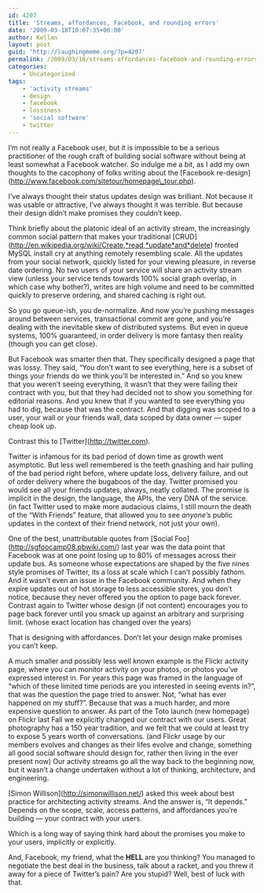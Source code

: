 ```yaml
---
id: 4207
title: 'Streams, affordances, Facebook, and rounding errors'
date: '2009-03-18T10:07:35+00:00'
author: Kellan
layout: post
guid: 'http://laughingmeme.org/?p=4207'
permalink: /2009/03/18/streams-affordances-facebook-and-rounding-errors/
categories:
    - Uncategorized
tags:
    - 'activity streams'
    - design
    - facebook
    - lossiness
    - 'social software'
    - twitter
---
```


I’m not really a Facebook user, but it is impossible to be a serious practitioner of the rough craft of building social software without being at least somewhat a Facebook watcher. So indulge me a bit, as I add my own thoughts to the cacophony of folks writing about the \[Facebook re-design\](http://www.facebook.com/sitetour/homepage\_tour.php).

I’ve always thought their status updates design was brilliant. Not because it was usable or attractive, I’ve always thought it was terrible. But because their design didn’t make promises they couldn’t keep.

Think briefly about the platonic ideal of an activity stream, the increasingly common social pattern that makes your traditional \[CRUD\](http://en.wikipedia.org/wiki/Create,*read,*update*and*delete) fronted MySQL install cry at anything remotely resembling scale. All the updates from your social network, quickly listed for your viewing pleasure, in reverse date ordering. No two users of your service will share an activity stream view (unless your service tends towards 100% social graph overlap, in which case why bother?), writes are high volume and need to be committed quickly to preserve ordering, and shared caching is right out.

So you go queue-ish, you de-normalize. And now you’re pushing messages around between services, transactional commit are gone, and you’re dealing with the inevitable skew of distributed systems. But even in queue systems, 100% guaranteed, in order delivery is more fantasy then reality (though you can get close).

But Facebook was smarter then that. They specifically designed a page that was lossy. They said, “You don’t want to see everything, here is a subset of things your friends do we think you’ll be interested in.” And so you knew that you weren’t seeing everything, it wasn’t that they were failing their contract with you, but that they had decided not to show you something for editorial reasons. And you knew that if you wanted to see everything you had to dig, because that was the contract. And that digging was scoped to a user, your wall or your friends wall, data scoped by data owner — super cheap look up.

Contrast this to \[Twitter\](http://twitter.com).

Twitter is infamous for its bad period of down time as growth went asymptotic. But less well remembered is the teeth gnashing and hair pulling of the bad period right before, where update loss, delivery failure, and out of order delivery where the bugaboos of the day. Twitter promised you would see all your friends updates, always, neatly collated. The promise is implicit in the design, the language, the APIs, the very DNA of the service. (in fact Twitter used to make more audacious claims, I still mourn the death of the “With Friends” feature, that allowed you to see *anyone’s* public updates in the context of their friend network, not just your own).

One of the best, unattributable quotes from \[Social Foo\](http://sgfoocamp08.pbwiki.com/) last year was the data point that Facebook was at one point losing up to 80% of messages across their update bus. As someone whose expectations are shaped by the five nines style promises of Twitter, its a loss at scale which I can’t possibly fathom. And it wasn’t even an issue in the Facebook community. And when they expire updates out of hot storage to less accessible stores, you don’t notice, because they never offered you the option to page back forever. Contrast again to Twitter whose design (if not content) encourages you to page back forever until you smack up against an arbitrary and surprising limit. (whose exact location has changed over the years)

That is designing with affordances. Don’t let your design make promises you can’t keep.

A much smaller and possibly less well known example is the Flickr activity page, where you can monitor activity on your photos, or photos you’ve expressed interest in. For years this page was framed in the language of “which of these limited time periods are you interested in seeing events in?”, that was the question the page tried to answer. Not, “what has ever happened on my stuff?”. Because that was a much harder, and more expensive question to answer. As part of the Toto launch (new homepage) on Flickr last Fall we explicitly changed our contract with our users. Great photography has a 150 year tradition, and we felt that we could at least try to expose 5 years worth of conversations. (and Flickr usage by our members evolves and changes as their lifes evolve and change, something all good social software should design for, rather then living in the ever present now) Our activity streams go all the way back to the beginning now, but it wasn’t a change undertaken without a lot of thinking, architecture, and engineering.

\[Simon Willison\](http://simonwillison.net/) asked this week about best practice for architecting activity streams. And the answer is, “It depends.” Depends on the scope, scale, access patterns, and affordances you’re building — your contract with your users.

Which is a long way of saying think hard about the promises you make to your users, implicitly or explicitly.

And, Facebook, my friend, what the **HELL** are you thinking? You managed to negotiate the best deal in the business, talk about a racket, and you threw it away for a piece of Twitter’s pain? Are you stupid? Well, best of luck with that.
